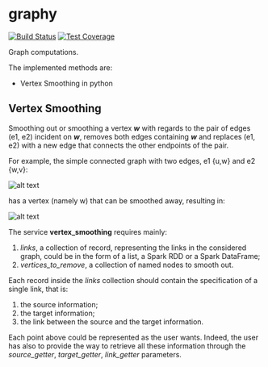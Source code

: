 # graphy

[![Build Status](https://travis-ci.org/gianmarcodonetti/graphy.svg?branch=master)](https://travis-ci.org/gianmarcodonetti/graphy)
[![Test Coverage](https://codecov.io/gh/gianmarcodonetti/graphy/branch/master/graph/badge.svg)](https://codecov.io/gh/gianmarcodonetti/graphy)

Graph computations.

The implemented methods are:
- Vertex Smoothing in python

## Vertex Smoothing

Smoothing out or smoothing a vertex ***w*** with regards to the pair of edges (e1, e2) incident on ***w***, removes both edges containing ***w*** and replaces (e1, e2) with a new edge that connects the other endpoints of the pair.

For example, the simple connected graph with two edges, e1 {u,w} and e2 {w,v}:

![alt text](https://upload.wikimedia.org/wikipedia/commons/6/6f/Graph_subdivision_step2.svg )

has a vertex (namely w) that can be smoothed away, resulting in:

![alt text](https://upload.wikimedia.org/wikipedia/commons/1/15/Graph_subdivision_step1.svg )

The service **vertex_smoothing** requires mainly:
1. *links*, a collection of record, representing the links in the considered graph, could be in the form of a list, a Spark RDD or a Spark DataFrame;
2. *vertices_to_remove*, a collection of named nodes to smooth out.

Each record inside the *links* collection should contain the specification of a single link, that is:
1. the source information;
2. the target information;
3. the link between the source and the target information.

Each point above could be represented as the user wants. Indeed, the user has also to provide the way to retrieve all these information through the *source_getter*, *target_getter*, *link_getter* parameters.
